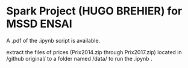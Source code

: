 # Spark Project (HUGO BREHIER) for MSSD ENSAI

A .pdf of the .ipynb script is available. 

extract the files of prices (Prix2014.zip through Prix2017.zip) located in /github original/ to a  folder named /data/ to run the .ipynb .
